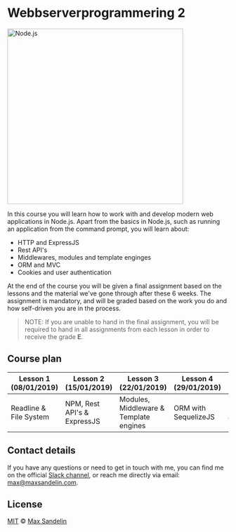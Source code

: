# Webbserverprogrammering 2
<img src="https://camo.githubusercontent.com/49ecaff44da673d63b6af9d04a40574af9d3d845/68747470733a2f2f75706c6f61642e77696b696d656469612e6f72672f77696b6970656469612f636f6d6d6f6e732f642f64392f4e6f64652e6a735f6c6f676f2e737667" width="400" alt="Node.js">

In this course you will learn how to work with and develop modern web applications in Node.js. Apart from the basics in Node.js, such as running an application from the command prompt, you will learn about:
- HTTP and ExpressJS
- Rest API's
- Middlewares, modules and template enginges
- ORM and MVC
- Cookies and user authentication

At the end of the course you will be given a final assignment based on the lessons and the material we've gone through after these 6 weeks. The assignment is mandatory, and will be graded based on the work you do and how self-driven you are in the process.

> NOTE: If you are unable to hand in the final assignment, you will be required to hand in all assignments from each lesson in order to receive the grade **E**.

## Course plan

| Lesson 1 (08/01/2019)  | Lesson 2 (15/01/2019)       | Lesson 3 (22/01/2019)                  | Lesson 4 (29/01/2019) | Lesson 5 (05/02/2019)     | Lesson 6 (12/02/2019) |
| ---------------------- | --------------------------- | -------------------------------------- | --------------------- | ------------------------- | --------------------- |
| Readline & File System | NPM, Rest API's & ExpressJS | Modules, Middleware & Template engines | ORM with SequelizeJS  | MVC & User authentication | Final assignment      |


## Contact details
If you have any questions or need to get in touch with me, you can find me on the official [Slack channel](https://sw-molndal.slack.com), or reach me directly via email: [max@maxsandelin.com](mailto:max@maxsandelin.com).

## License
[MIT](LICENSE) © [Max Sandelin](https://github.com/themaxsandelin)